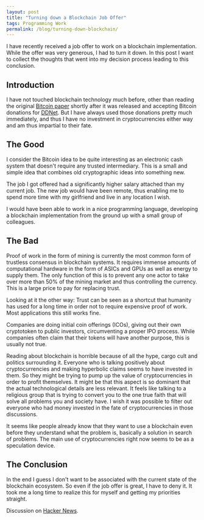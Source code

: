 ```yaml
---
layout: post
title: "Turning down a Blockchain Job Offer"
tags: Programming Work
permalink: /blog/turning-down-blockchain/
---
```


I have recently received a job offer to work on a blockchain implementation. While the offer was very generous, I had to turn it down. In this post I want to collect the thoughts that went into my decision process leading to this conclusion.

<!--more-->

## Introduction

I have not touched blockchain technology much before, other than reading the original [Bitcoin paper](https://bitcoin.org/bitcoin.pdf) shortly after it was released and accepting Bitcoin donations for [DDNet](https://ddnet.tw/). But I have always used those donations pretty much immediately, and thus I have no investment in cryptocurrencies either way and am thus impartial to their fate.

## The Good

I consider the Bitcoin idea to be quite interesting as an electronic cash system that doesn't require any trusted intermediary. This is a small and simple idea that combines old cryptographic ideas into something new.

The job I got offered had a significantly higher salary attached than my current job. The new job would have been remote, thus enabling me to spend more time with my girlfriend and live in any location I wish.

I would have been able to work in a nice programming language, developing a blockchain implementation from the ground up with a small group of colleagues.

## The Bad

Proof of work in the form of mining is currently the most common form of trustless consensus in blockchain systems. It requires immense amounts of computational hardware in the form of ASICs and GPUs as well as energy to supply them. The only function of this is to prevent any one actor to take over more than 50% of the mining market and thus controlling the currency. This is a large price to pay for replacing trust.

Looking at it the other way: Trust can be seen as a shortcut that humanity has used for a long time in order not to require expensive proof of work. Most applications this still works fine.

Companies are doing initial coin offerings (ICOs), giving out their own cryptotoken to public investors, circumventing a proper IPO process. While companies often claim that their tokens will have another purpose, this is usually not true.

Reading about blockchain is horrible because of all the hype, cargo cult and politics surrounding it. Everyone who is talking positively about cryptocurrencies and making hyperbolic claims seems to have invested in them. So they might be trying to pump up the value of cryptocurrencies in order to profit themselves. It might be that this aspect is so dominant that the actual technological details are less relevant. It feels like talking to a religious group that is trying to convert you to the one true faith that will solve all problems you and society have. I wish it was possible to filter out everyone who had money invested in the fate of cryptocurrencies in those discussions.

It seems like people already know that they want to use a blockchain even before they understand what the problem is, basically a solution in search of problems. The main use of cryptocurrencies right now seems to be as a speculation device.

## The Conclusion

In the end I guess I don't want to be associated with the current state of the blockchain ecosystem. So even if the job offer is great, I have to deny it. It took me a long time to realize this for myself and getting my priorities straight.

Discussion on [Hacker News](https://news.ycombinator.com/item?id=16205776).

